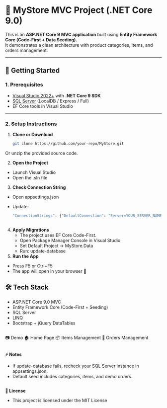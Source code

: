 # 🏬 MyStore MVC Project (.NET Core 9.0)

This is an **ASP.NET Core 9 MVC application** built using **Entity Framework Core (Code-First + Data Seeding)**.  
It demonstrates a clean architecture with product categories, items, and orders management.

---

## 🚀 Getting Started

### 1. Prerequisites
- [Visual Studio 2022+](https://visualstudio.microsoft.com/) with **.NET Core 9 SDK**
- [SQL Server](https://www.microsoft.com/en-us/sql-server/sql-server-downloads) (LocalDB / Express / Full)
- EF Core tools in Visual Studio

---

### 2. Setup Instructions
1. **Clone or Download**
   ```bash
   git clone https://github.com/your-repo/MyStore.git
Or unzip the provided source code.

2. **Open the Project**
  - Launch Visual Studio
  - Open the .sln file
3. **Check Connection String**
  - Open appsettings.json
  - Update:
  
    ```bash
    "ConnectionStrings": {"DefaultConnection": "Server=YOUR_SERVER_NAME;Database=MyStoreDb;Trusted_Connection=True;MultipleActiveResultSets=true"}
## 
4. **Apply Migrations**
   - The project uses EF Core Code-First.
   - Open Package Manager Console in Visual Studio
   - Set Default Project → MyStore.Data
    - Run:
      update-database
5. **Run the App**
  - Press F5 or Ctrl+F5
  - The app will open in your browser 🎉
## 🛠️ Tech Stack
- ASP.NET Core 9.0 MVC
- Entity Framework Core (Code-First + Seeding)
- SQL Server
- LINQ
- Bootstrap + jQuery DataTables
##
📷 Demo
🏠 Home Page
📦 Items Management
🛒 Orders Management
##
**⚡ Notes**
- If update-database fails, recheck your SQL Server instance in appsettings.json.
- Default seed includes categories, items, and demo orders.
##
**📜 License**
- This project is licensed under the MIT License
